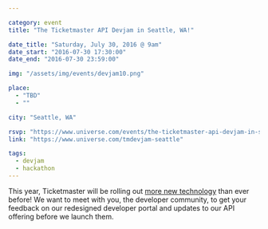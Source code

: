 ```yaml
---

category: event
title: "The Ticketmaster API Devjam in Seattle, WA!"

date_title: "Saturday, July 30, 2016 @ 9am"
date_start: "2016-07-30 17:30:00"
date_end: "2016-07-30 23:59:00"

img: "/assets/img/events/devjam10.png"

place: 
  - "TBD"
  - ""

city: "Seattle, WA"

rsvp: "https://www.universe.com/events/the-ticketmaster-api-devjam-in-seattle-wa-tickets-seattle-T3GYKJ"
link: "https://www.universe.com/tmdevjam-seattle"

tags: 
  - devjam
  - hackathon
---
```


This year, Ticketmaster will be rolling out [more new technology](https://medium.com/ticketmaster-tech/open-platform-at-ticketmaster-e1f3b05cd417) than ever before! We want to meet with you, the developer community, to get your feedback on our redesigned developer portal and updates to our API offering before we launch them.
